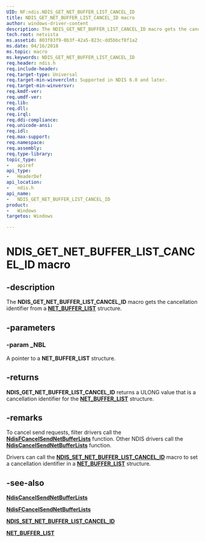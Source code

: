 ```yaml
---
UID: NF:ndis.NDIS_GET_NET_BUFFER_LIST_CANCEL_ID
title: NDIS_GET_NET_BUFFER_LIST_CANCEL_ID macro
author: windows-driver-content
description: The NDIS_GET_NET_BUFFER_LIST_CANCEL_ID macro gets the cancellation identifier from a NET_BUFFER_LIST structure.
tech.root: netvista
ms.assetid: 803f83f9-0b3f-42a5-823c-dd5bbcf8f1a2
ms.date: 04/16/2018
ms.topic: macro
ms.keywords: NDIS_GET_NET_BUFFER_LIST_CANCEL_ID
req.header: ndis.h
req.include-header:
req.target-type: Universal
req.target-min-winverclnt: Supported in NDIS 6.0 and later.
req.target-min-winversvr:
req.kmdf-ver:
req.umdf-ver:
req.lib:
req.dll:
req.irql: 
req.ddi-compliance:
req.unicode-ansi:
req.idl:
req.max-support:
req.namespace:
req.assembly:
req.type-library: 
topic_type: 
-	apiref
api_type: 
-	HeaderDef
api_location: 
-	ndis.h
api_name: 
-	NDIS_GET_NET_BUFFER_LIST_CANCEL_ID
product:
-	Windows
targetos: Windows

---
```


# NDIS_GET_NET_BUFFER_LIST_CANCEL_ID macro


## -description

The **NDIS_GET_NET_BUFFER_LIST_CANCEL_ID** macro gets the cancellation identifier from a [**NET_BUFFER_LIST**](ns-ndis-_net_buffer_list.md) structure.

## -parameters

### -param _NBL

A pointer to a **NET_BUFFER_LIST** structure.

## -returns

**NDIS_GET_NET_BUFFER_LIST_CANCEL_ID** returns a ULONG value that is a cancellation identifier for the [**NET_BUFFER_LIST**](ns-ndis-_net_buffer_list.md) structure.

## -remarks

To cancel send requests, filter drivers call the [**NdisFCancelSendNetBufferLists**](nf-ndis-ndisfcancelsendnetbufferlists.md) function. Other NDIS drivers call the [**NdisCancelSendNetBufferLists**](nf-ndis-ndiscancelsendnetbufferlists.md) function.

Drivers can call the [**NDIS_SET_NET_BUFFER_LIST_CANCEL_ID**](nf-ndis-ndis_set_net_buffer_list_cancel_id.md) macro to set a cancellation identifier in a [**NET_BUFFER_LIST**](ns-ndis-_net_buffer_list.md) structure.

## -see-also

[**NdisCancelSendNetBufferLists**](nf-ndis-ndiscancelsendnetbufferlists.md)

[**NdisFCancelSendNetBufferLists**](nf-ndis-ndisfcancelsendnetbufferlists.md)

[**NDIS_SET_NET_BUFFER_LIST_CANCEL_ID**](nf-ndis-ndis_set_net_buffer_list_cancel_id.md)

[**NET_BUFFER_LIST**](ns-ndis-_net_buffer_list.md)
